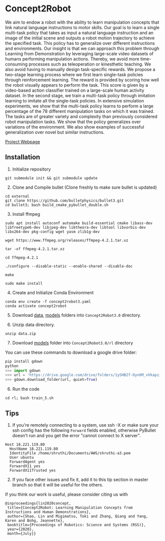 # Concept2Robot
We aim to endow a robot with the ability to learn manipulation concepts that link natural language instructions to
motor skills. Our goal is to learn a single multi-task policy that takes as input a natural language instruction and an image of
the initial scene and outputs a robot motion trajectory to achieve the specified task. This policy has to generalize over different instructions and environments. Our insight is that we can approach this problem through Learning from Demonstration by leveraging large-scale video datasets of humans performing manipulation
actions. Thereby, we avoid more time-consuming processes such as teleoperation or kinesthetic teaching. We also avoid having to
manually design task-specific rewards. We propose a two-stage learning process where we first learn single-task policies through
reinforcement learning. The reward is provided by scoring how well the robot visually appears to perform the task. This score is
given by a video-based action classifier trained on a large-scale human activity dataset. In the second stage, we train a multi-task
policy through imitation learning to imitate all the single-task policies. In extensive simulation experiments, we show that the
multi-task policy learns to perform a large percentage of the 78 different manipulation tasks on which it was trained. The tasks
are of greater variety and complexity than previously considered robot manipulation tasks. We show that the policy generalizes
over variations of the environment. We also show examples of successful generalization over novel but similar instructions.

[Project Webpage](https://sites.google.com/view/concept2robot)

## Installation

1. Initialize repository
```
git submodule init && git submodule update
```

2. Clone and Compile bullet (Clone freshly to make sure bullet is updated)
```
cd external
git clone https://github.com/bulletphysics/bullet3.git
cd bullet3; bash build_cmake_pybullet_double.sh
```

3. Install ffmpeg
```
sudo apt install autoconf automake build-essential cmake libass-dev libfreetype6-dev libjpeg-dev libtheora-dev libtool libvorbis-dev libx264-dev pkg-config wget yasm zlib1g-dev

wget https://www.ffmpeg.org/releases/ffmpeg-4.2.1.tar.xz

tar -xf ffmpeg-4.2.1.tar.xz

cd ffmpeg-4.2.1

./configure --disable-static --enable-shared --disable-doc

make

sudo make install
```

4. Create and Initialize Conda Environment
```
conda env create -f concept2robot3.yaml
conda activate concept2robot
```

5. Download [data](http://download.cs.stanford.edu/juno/Concept2Robot/data.zip), [models](https://drive.google.com/drive/folders/1ySHB2f-Oyn6M_vVkapziE1Nk_l7C7vlt?usp=sharing) folders into `Concept2Robot3.0` directory.

6. Unzip data directory.
```
unzip data.zip
```

7. Download [models](https://drive.google.com/drive/folders/1zkKlzSlDI_qarN2Hw-TF2vWJN728HGyW?usp=sharing) folder into `Concept2Robot3.0/rl` directory

You can use these commands to download a google drive folder:
```python
pip install gdown
python
>>> import gdown
>>> url = 'https://drive.google.com/drive/folders/1ySHB2f-Oyn6M_vVkapziE1Nk_l7C7vlt?usp=sharing'
>>> gdown.download_folder(url, quiet=True)
```

6. Run the code
```
cd rl; bash train_5.sh
```

## Tips

1. If you're remotely connecting to a system, use ssh -X or make sure your ssh config has the following `Forward` fields enabled, otherwise PyBullet doesn't run and you get the error "cannot connect to X server".

```
Host 18.221.119.80
  HostName 18.221.119.80
  IdentityFile /home/shruthi/Documents/AWS/shruthi-a3.pem
  User ubuntu
  ForwardAgent yes
  ForwardX11 yes
  ForwardX11Trusted yes
```

2. If you face other issues and fix it, add it to this tip section in master branch so that it will be useful for the others.




If you think our work is useful, please consider citing us with
```
@inproceedings{lin2020concept,
 title={Concept2Robot: Learning Manipulation Concepts from Instructions and Human Demonstrations},
 author={Shao, Lin and Migimatsu, Toki and Zhang, Qiang and Yang, Karen and Bohg, Jeannette},
 booktitle={Proceedings of Robotics: Science and Systems (RSS)},
 year={2020},
 month={July}}
```